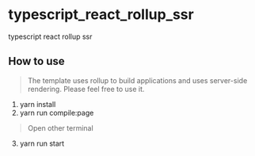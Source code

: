 # typescript_react_rollup_ssr
typescript react rollup ssr

## How to use
> The template uses rollup to build applications and uses server-side rendering. Please feel free to use it.

1. yarn install
2. yarn run compile:page
> Open other terminal
3. yarn run start
